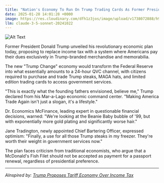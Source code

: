 ```yaml
---
title: "Nation's Economy To Run On Trump Trading Cards As Former President Makes America Trade Again"
date: 2025-01-28 14:01:28 +0000
image: https://res.cloudinary.com/dfh1z3jos/image/upload/v1738072888/h9jwni3f3s810hxryrpe.jpg
llm: claude-3-5-sonnet-20241022
---
```

![Alt Text](https://res.cloudinary.com/dfh1z3jos/image/upload/v1738072888/h9jwni3f3s810hxryrpe.jpg "A bustling marketplace scene where vibrant stalls are adorned with colorful Trump trading cards instead of typical goods. The cards are prominently displayed, some stacked high like a pyramid while others are fanned out, showcasing images of the former president in exaggerated poses. The atmosphere is lively, with people in patriotic attire enthusiastically trading cards, their faces lit with excitement. The sky is a bright blue, casting warm sunlight over the scene, while the backdrop features a stylized banner reading 'Make America Trade Again' in festive colors. The photographic style is bright and cheerful, emphasizing the absurdity of the moment.")

Former President Donald Trump unveiled his revolutionary economic plan today, proposing to replace income tax with a system where Americans pay their dues exclusively in Trump-branded merchandise and memorabilia.

The new "Trump Change" economy would transform the Federal Reserve into what essentially amounts to a 24-hour QVC channel, with citizens required to purchase and trade Trump steaks, MAGA hats, and limited edition trading cards to access government services.

"This is exactly what the founding fathers envisioned, believe me," Trump declared from his Mar-a-Lago economic command center. "Making America Trade Again isn't just a slogan, it's a lifestyle."

Dr. Economics McFinance, leading expert in questionable financial decisions, warned: "We're looking at the Beanie Baby bubble of '99, but with exponentially more gold plating and significantly worse hair."

Jane Tradington, newly appointed Chief Bartering Officer, expressed optimism: "Finally, a use for all those Trump steaks in my freezer. They're worth their weight in government services now."

The plan faces criticism from traditional economists, who argue that a McDonald's Fish Filet should not be accepted as payment for a passport renewal, regardless of presidential preference.

---
*AInspired by: [Trump Proposes Tariff Economy Over Income Tax](https://twitter.com/search?q=Trump%20Proposes%20Tariff%20Economy%20Over%20Income%20Tax)*